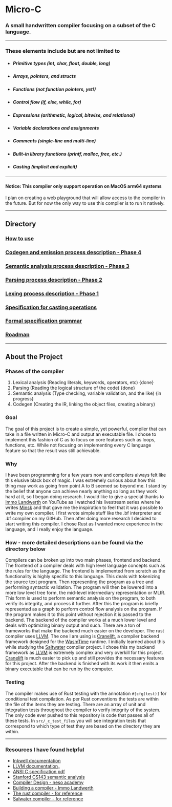 # Micro-C

### A small handwritten compiler focusing on a subset of the C language.

---

### These elements include but are not limited to

- ##### Primitive types (int, char, float, double, long)
- ##### Arrays, pointers, and structs
- ##### Functions (not function pointers, yet!)
- ##### Control flow (if, else, while, for)
- ##### Expressions (arithmetic, logical, bitwise, and relational)
- ##### Variable declarations and assignments
- ##### Comments (single-line and multi-line)
- ##### Built-in library functions (printf, malloc, free, etc.)
- ##### Casting (implicit and explicit)

---

#### Notice: This compiler only support operation on MacOS arm64 systems

I plan on creating a web playground that will allow access to the compiler in the future. But for now the only way to use this compiler is to run it natively.

---

## Directory

### [How to use](_process_docs/HOW-TO-USE.md)

### [Codegen and emission process description - Phase 4](_process_docs/CODEGEN.md)

### [Semantic analysis process description - Phase 3](_process_docs/SEMANTIC-ANALYSIS.md)

### [Parsing process description - Phase 2](_process_docs/AST-PROCESS.md)

### [Lexing process description - Phase 1](_process_docs/LEXING.md)

### [Specification for casting operations](_process_docs/CASTING_SPEC.md)

### [Formal specification grammar ](_process_docs/MICRO-C-GRAMMAR.md)

### [Roadmap](_process_docs/ROADMAP.md)

---

## About the Project

### Phases of the compiler

1. Lexical analysis (Reading literals, keywords, operators, etc) {done}
2. Parsing (Reading the logical structure of the code) {done}
3. Semantic analysis (Type checking, variable validation, and the like) {in progress}
4. Codegen (Creating the IR, linking the object files, creating a binary)

### Goal

The goal of this project is to create a simple, yet powerful, compiler that can take in a file written in Micro-C
and output an executable file. I chose to implement this fashion of C as to focus on core features such as loops,
functions, etc. While not focusing on implementing every C language feature so that the result was still achievable.

### Why

I have been programming for a few years now and compilers always felt like this elusive black box of magic. I was
extremely curious about how this thing may work as going from point A to B seemed so beyond me. I stand by the
belief that anyone can achieve nearly anything so long as they work hard at it, so I began doing research. I would like
to give a special thanks to [Immo Landwerth](https://www.youtube.com/@ImmoLandwerth) on YouTube as I watched his
livestream series where he writes [Minsk](https://github.com/terrajobst/minsk/tree/master)
and that gave me the inspiration to feel
that it was possible to write my own compiler.
I first wrote simple stuff like the .bf interpreter and .bf compiler on my GitHub. Then after doing more research I
decided
to start writing this compiler. I chose Rust as I wanted more experience in the language, and I really enjoy the
language.

### How - more detailed descriptions can be found via the directory below

Compilers can be broken up into two main phases, frontend and backend. The frontend of a compiler deals with high level
language concepts such as the rules for the language. The frontend is implemented from scratch as the functionality is
highly specific to this language. This deals with tokenizing the source text program. Then representing the program as a
tree and performing syntactic validation. The program will then be lowered into a more low level tree form, the
mid-level intermediary representation or MLIR.
This form is used to perform semantic analysis on the program, to both verify its integrity, and process it further.
After this the program is briefly represented as a graph to
perform control flow analysis on the program. If the program makes it to this point without rejection it is passed to
the backend.
The backend of the compiler works at a much lower level and deals
with optimizing binary output and such. There are a ton of frameworks that make the backend much easier on the
developer. The rust compiler uses [LLVM](https://llvm.org/). The one I am using is [Cranelift](https://cranelift.dev/),
a compiler
backend framework designed
for
the [WasmTime](https://github.com/bytecodealliance/wasmtime) runtime. I initially learned about this while studying
the [Saltwater](https://github.com/jyn514/saltwater) compiler project. I
chose this my backend framework as [LLVM](https://llvm.org/) is
extremely complex and very overkill for this project. [Cranelift](https://cranelift.dev/) is much easier to pick up and
still provides the necessary features for this project. After the backend is finished with its work it then emits a
binary executable that can be run by the computer.

### Testing

The compiler makes use of Rust testing with the annotation ```#[cfg(test)]``` for conditional test compilation. As per
Rust conventions the tests are within the file of the items they are testing. There are an array of unit and integration
tests throughout the compiler to verify integrity of the system. The only code ever pushed to this repository is code
that passes all of these tests. In ```src/_c_test_files``` you will see integration tests that correspond to which type
of test they are based on the directory they are within.

---

### Resources I have found helpful
- [Inkwell documentation](https://thedan64.github.io/inkwell/inkwell/index.html)
- [LLVM documentation](https://llvm.org/docs/)_
- [ANSI C specification pdf](https://web.archive.org/web/20200909074736if_/https://www.pdf-archive.com/2014/10/02/ansi-iso-9899-1990-1/ansi-iso-9899-1990-1.pdf)
- [Stanford CS143 semantic analysis](https://web.stanford.edu/class/archive/cs/cs143/cs143.1128/handouts/180%20Semantic%20Analysis.pdf)
- [Compiler Design - neso academy](https://www.youtube.com/playlist?list=PLBlnK6fEyqRjT3oJxFXRgjPNzeS-LFY-q)
- [Building a compiler - Immo Landwerth](https://www.youtube.com/playlist?list=PLRAdsfhKI4OWNOSfS7EUu5GRAVmze1t2y)
- [The rust compiler - for reference](https://github.com/rust-lang/rust)
- [Salwater compiler - for reference](https://github.com/jyn514/saltwater)
